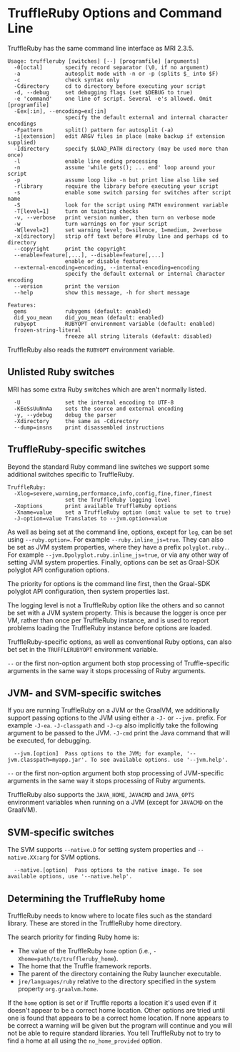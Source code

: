 # TruffleRuby Options and Command Line

TruffleRuby has the same command line interface as MRI 2.3.5.

```
Usage: truffleruby [switches] [--] [programfile] [arguments]
  -0[octal]       specify record separator (\0, if no argument)
  -a              autosplit mode with -n or -p (splits $_ into $F)
  -c              check syntax only
  -Cdirectory     cd to directory before executing your script
  -d, --debug     set debugging flags (set $DEBUG to true)
  -e 'command'    one line of script. Several -e's allowed. Omit [programfile]
  -Eex[:in], --encoding=ex[:in]
                  specify the default external and internal character encodings
  -Fpattern       split() pattern for autosplit (-a)
  -i[extension]   edit ARGV files in place (make backup if extension supplied)
  -Idirectory     specify $LOAD_PATH directory (may be used more than once)
  -l              enable line ending processing
  -n              assume 'while gets(); ... end' loop around your script
  -p              assume loop like -n but print line also like sed
  -rlibrary       require the library before executing your script
  -s              enable some switch parsing for switches after script name
  -S              look for the script using PATH environment variable
  -T[level=1]     turn on tainting checks
  -v, --verbose   print version number, then turn on verbose mode
  -w              turn warnings on for your script
  -W[level=2]     set warning level; 0=silence, 1=medium, 2=verbose
  -x[directory]   strip off text before #!ruby line and perhaps cd to directory
  --copyright     print the copyright
  --enable=feature[,...], --disable=feature[,...]
                  enable or disable features
  --external-encoding=encoding, --internal-encoding=encoding
                  specify the default external or internal character encoding
  --version       print the version
  --help          show this message, -h for short message

Features:
  gems            rubygems (default: enabled)
  did_you_mean    did_you_mean (default: enabled)
  rubyopt         RUBYOPT environment variable (default: enabled)
  frozen-string-literal
                  freeze all string literals (default: disabled)
```

TruffleRuby also reads the `RUBYOPT` environment variable.

## Unlisted Ruby switches

MRI has some extra Ruby switches which are aren't normally listed.

```
  -U              set the internal encoding to UTF-8
  -KEeSsUuNnAa    sets the source and external encoding
  -y, --ydebug    debug the parser
  -Xdirectory     the same as -Cdirectory
  --dump=insns    print disassembled instructions
```

## TruffleRuby-specific switches

Beyond the standard Ruby command line switches we support some additional
switches specific to TruffleRuby.

```
TruffleRuby:
  -Xlog=severe,warning,performance,info,config,fine,finer,finest
                  set the TruffleRuby logging level
  -Xoptions       print available TruffleRuby options
  -Xname=value    set a TruffleRuby option (omit value to set to true)
  -J-option=value Translates to --jvm.option=value
```

As well as being set at the command line, options, except for `log`,
can be set using `--ruby.option=`.
For example `--ruby.inline_js=true`. They can also be set as JVM system
properties, where they have a prefix `polyglot.ruby.`. For example
`--jvm.Dpolyglot.ruby.inline_js=true`, or via any other way of setting JVM system
properties. Finally, options can be set as Graal-SDK polyglot API configuration
options.

The priority for options is the command line first, then the Graal-SDK polyglot
API configuration, then system properties last.

The logging level is not a TruffleRuby option like the others and so cannot be
set with a JVM system property. This is because the logger is once per VM,
rather than once per TruffleRuby instance, and is used to report problems
loading the TruffleRuby instance before options are loaded.

TruffleRuby-specific options, as well as conventional Ruby options, can also
bet set in the `TRUFFLERUBYOPT` environment variable.

`--` or the first non-option argument both stop processing of Truffle-specific
arguments in the same way it stops processing of Ruby arguments.

## JVM- and SVM-specific switches

If you are running TruffleRuby on a JVM or the GraalVM, we additionally support
passing options to the JVM using either a `-J-` or `--jvm.` prefix.
For example `-J-ea`. `-J-classpath` and `-J-cp` 
also implicitly take the following argument to be passed to the JVM.
`-J-cmd` print the Java command that will be executed, for
debugging. 

```
  --jvm.[option]  Pass options to the JVM; for example, '--jvm.classpath=myapp.jar'. To see available options. use '--jvm.help'.
```

`--` or the first non-option argument both stop processing of JVM-specific
arguments in the same way it stops processing of Ruby arguments.

TruffleRuby also supports the `JAVA_HOME`, `JAVACMD` and `JAVA_OPTS` environment
variables when running on a JVM (except for `JAVACMD` on the GraalVM).

## SVM-specific switches

The SVM supports `--native.D` for setting system properties and 
`--native.XX:arg` for SVM options. 

```
  --native.[option]  Pass options to the native image. To see available options, use '--native.help'.
```

## Determining the TruffleRuby home

TruffleRuby needs to know where to locate files such as the standard library.
These are stored in the TruffleRuby home directory.

The search priority for finding Ruby home is:

* The value of the TruffleRuby `home` option (i.e., `-Xhome=path/to/truffleruby_home`).
* The home that the Truffle framework reports.
* The parent of the directory containing the Ruby launcher executable.
* `jre/languages/ruby` relative to the directory specified in the system property `org.graalvm.home`.

If the `home` option is set or if Truffle reports a location it's used even if
it doesn't appear to be a correct home location. Other options are tried until
one is found that appears to be a correct home location. If none appears to be
correct a warning will be given but the program will continue and you will not
be able to require standard libraries. You tell TruffleRuby not to try to find a
home at all using the `no_home_provided` option.
